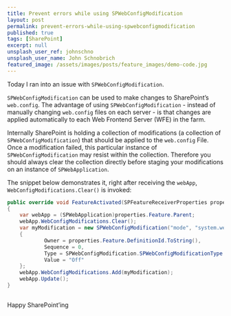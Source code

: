 ```yaml
---
title: Prevent errors while using SPWebConfigModification
layout: post
permalink: prevent-errors-while-using-spwebconfigmodification
published: true
tags: [SharePoint]
excerpt: null
unsplash_user_ref: johnschno
unsplash_user_name: John Schnobrich
featured_image: /assets/images/posts/feature_images/demo-code.jpg
---
```


Today I ran into an issue with `SPWebConfigModification`.

`SPWebConfigModification` can be used to make changes to SharePoint’s `web.config`. The advantage of using `SPWebConfigModification` - instead of manually changing `web.config` files on each server - is that changes are applied automatically to each Web Frontend Server (WFE) in the farm.

Internally SharePoint is holding a collection of modifications (a collection of `SPWebConfigModification`) that should be applied to the `web.config` File. Once a modification failed, this particular instance of `SPWebConfigModification` may resist within the collection. Therefore you should always clear the collection directly before staging your modifications on an instance of `SPWebApplication`.

The snippet below demonstrates it, right after receiving the `webApp`, `WebConfigModifications.Clear()` is invoked:

```csharp
public override void FeatureActivated(SPFeatureReceiverProperties properties)
{
    var webApp = (SPWebApplication)properties.Feature.Parent;
    webApp.WebConfigModifications.Clear();
    var myModification = new SPWebConfigModification("mode", "system.web/customErrors")
    {
            Owner = properties.Feature.DefinitionId.ToString(),
            Sequence = 0,
            Type = SPWebConfigModification.SPWebConfigModificationType.EnsureAttribute,
            Value = "Off"
    };
    webApp.WebConfigModifications.Add(myModification);
    webApp.Update();
}
 
```

Happy SharePoint’ing


